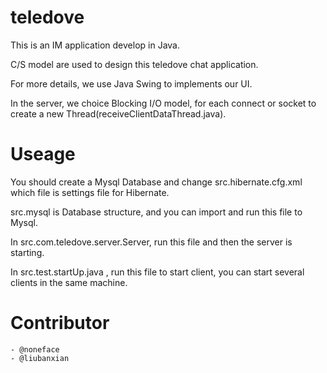 # teledove
This is an IM application develop in Java.

C/S model are used to design this teledove chat application.

For more details, we use Java Swing to implements our UI.

In the server, we choice Blocking I/O model, for each connect or socket to create a new Thread(receiveClientDataThread.java).

# Useage

You should create a Mysql Database and change src.hibernate.cfg.xml which file is settings file for Hibernate.

src.mysql is Database structure, and you can import and run this file to Mysql.	

In src.com.teledove.server.Server, run this file and then the server is starting.

In src.test.startUp.java , run this file to start client, you can start several clients in the same machine.

# Contributor
	- @noneface
	- @liubanxian
